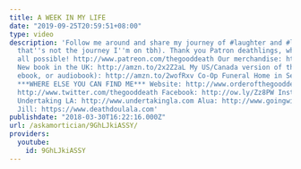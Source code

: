 ```yaml
---
title: A WEEK IN MY LIFE
date: "2019-09-25T20:59:51+08:00"
type: video
description: 'Follow me around and share my journey of #laughter and #love. (Kidding,
  that''s not the journey I''m on tbh). Thank you Patron deathlings, who make this
  all possible! http://www.patreon.com/thegooddeath Our merchandise: https://www.etsy.com/shop/TheGoodDeath?ref=pr_shop_more
  New book in the UK: http://amzn.to/2x2Z2aL My US/Canada version of the book (hardcover,
  ebook, or audiobook): http://amzn.to/2wofRxv Co-Op Funeral Home in Seattle: http://funerals.coop/
  ***WHERE ELSE YOU CAN FIND ME*** Website: http://www.orderofthegooddeath.com Twitter:
  http://www.twitter.com/thegooddeath Facebook: http://ow.ly/Zz8PW Instagram: http://www.instagram.com/thegooddeath
  Undertaking LA: http://www.undertakingla.com Alua: http://www.goingwithgrace.com
  Jill: https://www.deathdoulala.com'
publishdate: "2018-03-30T16:22:16.000Z"
url: /askamortician/9GhLJkiASSY/
providers:
  youtube:
    id: 9GhLJkiASSY
---
```

